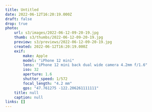 ```yaml
---
title: Untitled
date: 2022-06-12T16:20:19.000Z
draft: false
drop: true
photo:
    url: s3/images/2022-06-12-09-20-19.jpg
    thumb: s3/thumbs/2022-06-12-09-20-19.jpg
    preview: s3/previews/2022-06-12-09-20-19.jpg
    created: 2022-06-12T16:20:19.000Z
    exif:
        make: Apple
        model: "iPhone 12 mini"
        lens: "iPhone 12 mini back dual wide camera 4.2mm f/1.6"
        iso: 32
        aperture: 1.6
        shutter_speed: 1/572
        focal_length: "4.2 mm"
        gps: "47.761275 -122.206261111111"
    title: null
    caption: null
links: []
---
```

